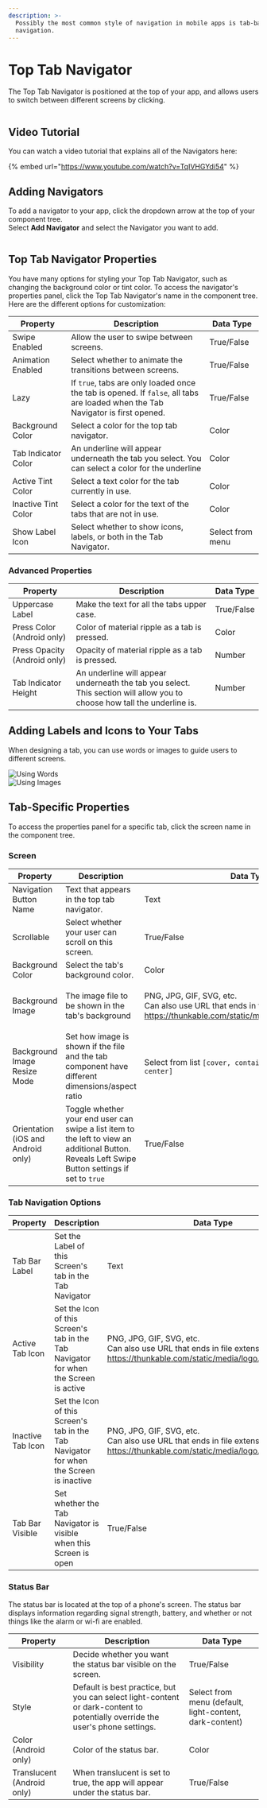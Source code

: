 ```yaml
---
description: >-
  Possibly the most common style of navigation in mobile apps is tab-based
  navigation.
---
```


# Top Tab Navigator

The Top Tab Navigator is positioned at the top of your app, and allows users to switch between different screens by clicking.&#x20;

<div align="left">

<img src=".gitbook/assets/image (112).png" alt="">

</div>

## Video Tutorial

You can watch a video tutorial that explains all of the Navigators here:

{% embed url="https://www.youtube.com/watch?v=TqIVHGYdi54" %}

## Adding Navigators

To add a navigator to your app, click the dropdown arrow at the top of your component tree.\
Select **Add Navigator** and select the Navigator you want to add.

<figure><img src=".gitbook/assets/Navigator menu.png" alt=""><figcaption></figcaption></figure>

## Top Tab Navigator Properties

You have many options for styling your Top Tab Navigator, such as changing the background color or tint color. To access the navigator's properties panel, click the Top Tab Navigator's name in the component tree. Here are the different options for customization:

| Property            | Description                                                                                                                     | Data Type        |
| ------------------- | ------------------------------------------------------------------------------------------------------------------------------- | ---------------- |
| Swipe Enabled       | Allow the user to swipe between screens.                                                                                        | True/False       |
| Animation Enabled   | Select whether to animate the transitions between screens.                                                                      | True/False       |
| Lazy                | If `true`, tabs are only loaded once the tab is opened. If `false`, all tabs are loaded when the Tab Navigator is first opened. | True/False       |
| Background Color    | Select a color for the top tab navigator.                                                                                       | Color            |
| Tab Indicator Color | An underline will appear underneath the tab you select. You can select a color for the underline                                | Color            |
| Active Tint Color   | Select a text color for the tab currently in use.                                                                               | Color            |
| Inactive Tint Color | Select a color for the text of the tabs that are not in use.                                                                    | Color            |
| Show Label Icon     | Select whether to show icons, labels, or both in the Tab Navigator.                                                             | Select from menu |

### Advanced Properties <a href="#data-viewer-list" id="data-viewer-list"></a>

| Property                     | Description                                                                                                              | Data Type  |
| ---------------------------- | ------------------------------------------------------------------------------------------------------------------------ | ---------- |
| Uppercase Label              | Make the text for all the tabs upper case.                                                                               | True/False |
| Press Color (Android only)   | Color of material ripple as a tab is pressed.                                                                            | Color      |
| Press Opacity (Android only) | Opacity of material ripple as a tab is pressed.                                                                          | Number     |
| Tab Indicator Height         | An underline will appear underneath the tab you select. This section will allow you to choose how tall the underline is. | Number     |



## Adding Labels and Icons to Your Tabs&#x20;

When designing a tab, you can use words or images to guide users to different screens.&#x20;

<div align="left">

<img src=".gitbook/assets/image (112).png" alt="Using Words">

</div>

<div align="left">

<img src=".gitbook/assets/image (54).png" alt="Using Images">

</div>

## Tab-Specific Properties

To access the properties panel for a specific tab, click the screen name in the component tree.&#x20;

### Screen

| Property                           | Description                                                                                                                                      | Data Type                                                                                                                                                                                                    |
| ---------------------------------- | ------------------------------------------------------------------------------------------------------------------------------------------------ | ------------------------------------------------------------------------------------------------------------------------------------------------------------------------------------------------------------ |
| Navigation Button Name             | Text that appears in the top tab navigator.                                                                                                      | Text                                                                                                                                                                                                         |
| Scrollable                         | Select whether your user can scroll on this screen.                                                                                              | True/False                                                                                                                                                                                                   |
| Background Color                   | Select the tab's background color.                                                                                                               | Color                                                                                                                                                                                                        |
| Background Image                   | The image file to be shown in the tab's background                                                                                               | <p>PNG, JPG, GIF, SVG, etc.<br>Can also use URL that ends in file extension (eg <a href="https://thunkable.com/static/media/logo.ba96eb83.png">https://thunkable.com/static/media/logo.ba96eb83.png</a>)</p> |
| Background Image Resize Mode       | Set how image is shown if the file and the tab component have different dimensions/aspect ratio                                                  | <p>Select from list <code>[cover, contain, stretch, repeat, center]</code><br></p>                                                                                                                           |
| Orientation (iOS and Android only) | Toggle whether your end user can swipe a list item to the left to view an additional Button. Reveals Left Swipe Button settings if set to `true` | True/False                                                                                                                                                                                                   |

### Tab Navigation Options

| Property          | Description                                                                            | Data Type                                                                                                                                                                                                    |
| ----------------- | -------------------------------------------------------------------------------------- | ------------------------------------------------------------------------------------------------------------------------------------------------------------------------------------------------------------ |
| Tab Bar Label     | Set the Label of this Screen's tab in the Tab Navigator                                | Text                                                                                                                                                                                                         |
| Active Tab Icon   | Set the Icon of this Screen's tab in the Tab Navigator for when the Screen is active   | <p>PNG, JPG, GIF, SVG, etc.<br>Can also use URL that ends in file extension (eg <a href="https://thunkable.com/static/media/logo.ba96eb83.png">https://thunkable.com/static/media/logo.ba96eb83.png</a>)</p> |
| Inactive Tab Icon | Set the Icon of this Screen's tab in the Tab Navigator for when the Screen is inactive | <p>PNG, JPG, GIF, SVG, etc.<br>Can also use URL that ends in file extension (eg <a href="https://thunkable.com/static/media/logo.ba96eb83.png">https://thunkable.com/static/media/logo.ba96eb83.png</a>)</p> |
| Tab Bar Visible   | Set whether the Tab Navigator is visible when this Screen is open                      | True/False                                                                                                                                                                                                   |

### Status Bar

The status bar is located at the top of a phone's screen. The status bar displays information regarding signal strength, battery, and whether or not things like the alarm or wi-fi are enabled.

| Property                   | Description                                                                                                                    | Data Type                                               |
| -------------------------- | ------------------------------------------------------------------------------------------------------------------------------ | ------------------------------------------------------- |
| Visibility                 | Decide whether you want the status bar visible on the screen.                                                                  | True/False                                              |
| Style                      | Default is best practice, but you can select light-content or dark-content to potentially override the user's phone settings.  | Select from menu (default, light-content, dark-content) |
| Color (Android only)       | Color of the status bar.                                                                                                       | Color                                                   |
| Translucent (Android only) | When translucent is set to true, the app will appear under the status bar.                                                     | True/False                                              |


